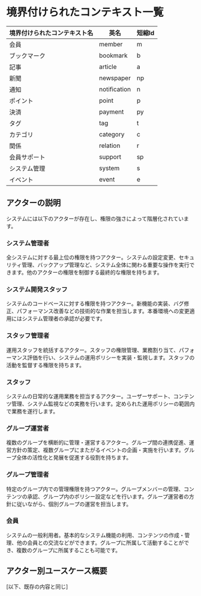 # 境界付けられたコンテキスト一覧

| 境界付けられたコンテキスト名 | 英名         | 短縮Id |
| ---------------------------- | ------------ | ------ |
| 会員                         | member       | m      |
| ブックマーク                 | bookmark     | b      |
| 記事                         | article      | a      |
| 新聞                         | newspaper    | np     |
| 通知                         | notification | n      |
| ポイント                     | point        | p      |
| 決済                         | payment      | py     |
| タグ                         | tag          | t      |
| カテゴリ                     | category     | c      |
| 関係                         | relation     | r      |
| 会員サポート                 | support      | sp     |
| システム管理                 | system       | s      |
| イベント                     | event        | e      |

## アクターの説明

システムには以下のアクターが存在し、権限の強さによって階層化されています。

### システム管理者
全システムに対する最上位の権限を持つアクター。システムの設定変更、セキュリティ管理、バックアップ管理など、システム全体に関わる重要な操作を実行できます。他のアクターの権限を制御する最終的な権限を持ちます。

### システム開発スタッフ
システムのコードベースに対する権限を持つアクター。新機能の実装、バグ修正、パフォーマンス改善などの技術的な作業を担当します。本番環境への変更適用にはシステム管理者の承認が必要です。

### スタッフ管理者
運用スタッフを統括するアクター。スタッフの権限管理、業務割り当て、パフォーマンス評価を行い、システムの運用ポリシーを実装・監視します。スタッフの活動を監督する権限を持ちます。

### スタッフ
システムの日常的な運用業務を担当するアクター。ユーザーサポート、コンテンツ管理、システム監視などの実務を行います。定められた運用ポリシーの範囲内で業務を遂行します。

### グループ運営者
複数のグループを横断的に管理・運営するアクター。グループ間の連携促進、運営方針の策定、複数グループにまたがるイベントの企画・実施を行います。グループ全体の活性化と発展を促進する役割を持ちます。

### グループ管理者
特定のグループ内での管理権限を持つアクター。グループメンバーの管理、コンテンツの承認、グループ内のポリシー設定などを行います。グループ運営者の方針に従いながら、個別グループの運営を担当します。

### 会員
システムの一般利用者。基本的なシステム機能の利用、コンテンツの作成・管理、他の会員との交流などができます。グループに所属して活動することができ、複数のグループに所属することも可能です。

## アクター別ユースケース概要

[以下、既存の内容と同じ]
